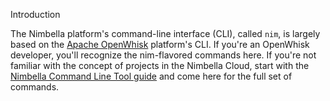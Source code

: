 Introduction

The Nimbella platform's command-line interface (CLI), called `nim`, is largely based on the [Apache OpenWhisk](https://openwhisk.apache.org) platform's CLI. If you're an OpenWhisk developer, you'll recognize the nim-flavored commands here. If you're not familiar with the concept of projects in the Nimbella Cloud, start with the [Nimbella Command Line Tool guide](https://nimbella.io/downloads/nim/nim.html) and come here for the full set of commands.
